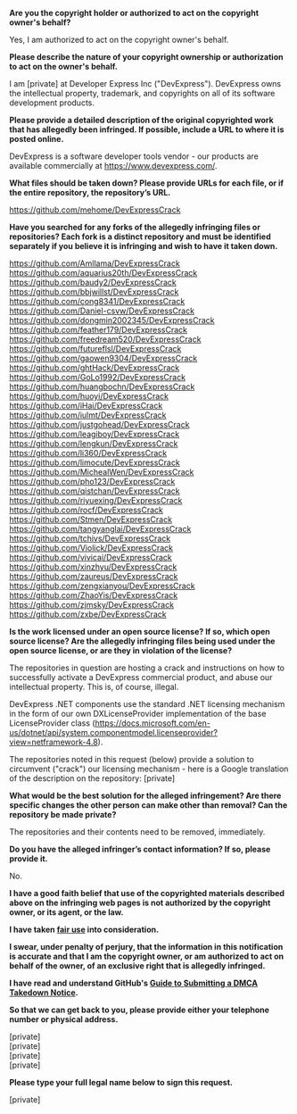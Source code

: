 **Are you the copyright holder or authorized to act on the copyright owner's behalf?**

Yes, I am authorized to act on the copyright owner's behalf.

**Please describe the nature of your copyright ownership or authorization to act on the owner's behalf.**

I am [private] at Developer Express Inc ("DevExpress"). DevExpress owns the intellectual property, trademark, and copyrights on all of its software development products.

**Please provide a detailed description of the original copyrighted work that has allegedly been infringed. If possible, include a URL to where it is posted online.**

DevExpress is a software developer tools vendor - our products are available commercially at https://www.devexpress.com/.

**What files should be taken down? Please provide URLs for each file, or if the entire repository, the repository’s URL.**

https://github.com/mehome/DevExpressCrack

**Have you searched for any forks of the allegedly infringing files or repositories? Each fork is a distinct repository and must be identified separately if you believe it is infringing and wish to have it taken down.**

https://github.com/Amllama/DevExpressCrack  
https://github.com/aquarius20th/DevExpressCrack  
https://github.com/baudy2/DevExpressCrack  
https://github.com/bbjwillst/DevExpressCrack  
https://github.com/cong8341/DevExpressCrack  
https://github.com/Daniel-csvw/DevExpressCrack    
https://github.com/dongmin2002345/DevExpressCrack    
https://github.com/feather179/DevExpressCrack  
https://github.com/freedream520/DevExpressCrack  
https://github.com/futureflsl/DevExpressCrack  
https://github.com/gaowen9304/DevExpressCrack  
https://github.com/ghtHack/DevExpressCrack  
https://github.com/GoLo1992/DevExpressCrack  
https://github.com/huangbochn/DevExpressCrack  
https://github.com/huoyi/DevExpressCrack  
https://github.com/iHai/DevExpressCrack  
https://github.com/iulmt/DevExpressCrack  
https://github.com/justgohead/DevExpressCrack  
https://github.com/leagiboy/DevExpressCrack  
https://github.com/lengkun/DevExpressCrack  
https://github.com/li360/DevExpressCrack  
https://github.com/limocute/DevExpressCrack  
https://github.com/MichealWen/DevExpressCrack  
https://github.com/pho123/DevExpressCrack  
https://github.com/qistchan/DevExpressCrack  
https://github.com/riyuexing/DevExpressCrack  
https://github.com/rocf/DevExpressCrack  
https://github.com/Stmen/DevExpressCrack  
https://github.com/tangyanglai/DevExpressCrack  
https://github.com/tchivs/DevExpressCrack  
https://github.com/Violick/DevExpressCrack  
https://github.com/vivicai/DevExpressCrack  
https://github.com/xinzhyu/DevExpressCrack  
https://github.com/zaureus/DevExpressCrack  
https://github.com/zengxianyou/DevExpressCrack  
https://github.com/ZhaoYis/DevExpressCrack  
https://github.com/zjmsky/DevExpressCrack  
https://github.com/zxbe/DevExpressCrack

**Is the work licensed under an open source license? If so, which open source license? Are the allegedly infringing files being used under the open source license, or are they in violation of the license?**

The repositories in question are hosting a crack and instructions on how to successfully activate a DevExpress commercial product, and abuse our intellectual property. This is, of course, illegal.

DevExpress .NET components use the standard .NET licensing mechanism in the form of our own DXLicenseProvider implementation of the base LicenseProvider class (https://docs.microsoft.com/en-us/dotnet/api/system.componentmodel.licenseprovider?view=netframework-4.8).

The repositories noted in this request (below) provide a solution to circumvent ("crack") our licensing mechanism - here is a Google translation of the description on the repository:   [private]

**What would be the best solution for the alleged infringement? Are there specific changes the other person can make other than removal? Can the repository be made private?**

The repositories and their contents need to be removed, immediately.

**Do you have the alleged infringer’s contact information? If so, please provide it.**

No.

**I have a good faith belief that use of the copyrighted materials described above on the infringing web pages is not authorized by the copyright owner, or its agent, or the law.**

**I have taken <a href="https://www.lumendatabase.org/topics/22">fair use</a> into consideration.**

**I swear, under penalty of perjury, that the information in this notification is accurate and that I am the copyright owner, or am authorized to act on behalf of the owner, of an exclusive right that is allegedly infringed.**

**I have read and understand GitHub's <a href="https://docs.github.com/articles/guide-to-submitting-a-dmca-takedown-notice/">Guide to Submitting a DMCA Takedown Notice</a>.**

**So that we can get back to you, please provide either your telephone number or physical address.**

[private]  
[private]  
[private]  
[private]  

**Please type your full legal name below to sign this request.**

[private]
